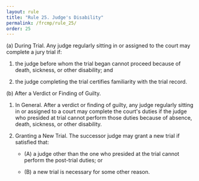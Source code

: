 ```yaml
---
layout: rule
title: "Rule 25. Judge's Disability"
permalink: /frcmp/rule_25/
order: 25
---
```


(a) During Trial. Any judge regularly sitting in or assigned to the court may complete a jury trial if:


1. the judge before whom the trial began cannot proceed because of death, sickness, or other disability; and


2. the judge completing the trial certifies familiarity with the trial record.


(b) After a Verdict or Finding of Guilty.


1. In General. After a verdict or finding of guilty, any judge regularly sitting in or assigned to a court may complete the court's duties if the judge who presided at trial cannot perform those duties because of absence, death, sickness, or other disability.


2. Granting a New Trial. The successor judge may grant a new trial if satisfied that:


    - (A) a judge other than the one who presided at the trial cannot perform the post-trial duties; or


    - (B) a new trial is necessary for some other reason.
